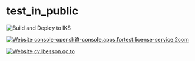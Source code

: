 
# test_in_public
![Build and Deploy to IKS](https://github.com/arturobrzut/test_in_public/workflows/Build%20and%20Deploy%20to%20IKS/badge.svg?branch=ddd)

[![Website console-openshift-console.apps.fortest.license-service.2com](https://img.shields.io/website-up-down-green-red/https/naereen.github.io.svg)](https://console-openshift-console.apps.fortest.license-service.2com )



[![Website cv.lbesson.qc.to](https://img.shields.io/website-up-down-green-red/http/cv.lbesson.qc.to.svg)](https://console-openshift-console.apps.fortest.license-service.2com )
